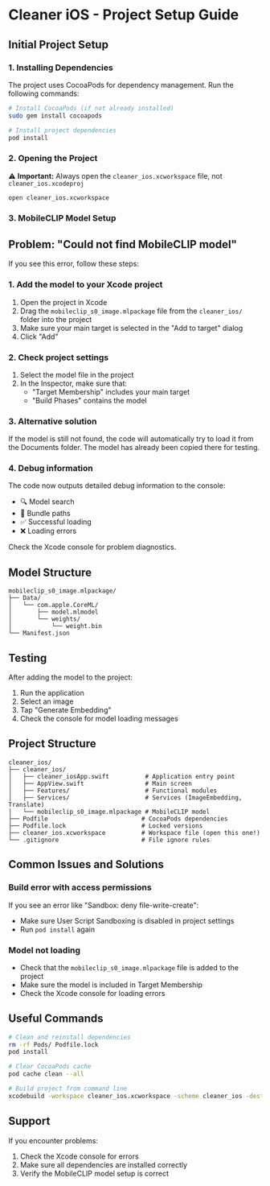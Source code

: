 # Cleaner iOS - Project Setup Guide

## Initial Project Setup

### 1. Installing Dependencies

The project uses CocoaPods for dependency management. Run the following commands:

```bash
# Install CocoaPods (if not already installed)
sudo gem install cocoapods

# Install project dependencies
pod install
```

### 2. Opening the Project

⚠️ **Important:** Always open the `cleaner_ios.xcworkspace` file, not `cleaner_ios.xcodeproj`

```bash
open cleaner_ios.xcworkspace
```

### 3. MobileCLIP Model Setup

## Problem: "Could not find MobileCLIP model"

If you see this error, follow these steps:

### 1. Add the model to your Xcode project

1. Open the project in Xcode
2. Drag the `mobileclip_s0_image.mlpackage` file from the `cleaner_ios/` folder into the project
3. Make sure your main target is selected in the "Add to target" dialog
4. Click "Add"

### 2. Check project settings

1. Select the model file in the project
2. In the Inspector, make sure that:
   - "Target Membership" includes your main target
   - "Build Phases" contains the model

### 3. Alternative solution

If the model is still not found, the code will automatically try to load it from the Documents folder. The model has already been copied there for testing.

### 4. Debug information

The code now outputs detailed debug information to the console:
- 🔍 Model search
- 📁 Bundle paths
- ✅ Successful loading
- ❌ Loading errors

Check the Xcode console for problem diagnostics.

## Model Structure

```
mobileclip_s0_image.mlpackage/
├── Data/
│   └── com.apple.CoreML/
│       ├── model.mlmodel
│       └── weights/
│           └── weight.bin
└── Manifest.json
```

## Testing

After adding the model to the project:
1. Run the application
2. Select an image
3. Tap "Generate Embedding"
4. Check the console for model loading messages

## Project Structure

```
cleaner_ios/
├── cleaner_ios/
│   ├── cleaner_iosApp.swift          # Application entry point
│   ├── AppView.swift                 # Main screen
│   ├── Features/                     # Functional modules
│   ├── Services/                     # Services (ImageEmbedding, Translate)
│   └── mobileclip_s0_image.mlpackage # MobileCLIP model
├── Podfile                          # CocoaPods dependencies
├── Podfile.lock                     # Locked versions
├── cleaner_ios.xcworkspace          # Workspace file (open this one!)
└── .gitignore                       # File ignore rules
```

## Common Issues and Solutions

### Build error with access permissions
If you see an error like "Sandbox: deny file-write-create":
- Make sure User Script Sandboxing is disabled in project settings
- Run `pod install` again

### Model not loading
- Check that the `mobileclip_s0_image.mlpackage` file is added to the project
- Make sure the model is included in Target Membership
- Check the Xcode console for loading errors


## Useful Commands

```bash
# Clean and reinstall dependencies
rm -rf Pods/ Podfile.lock
pod install

# Clear CocoaPods cache
pod cache clean --all

# Build project from command line
xcodebuild -workspace cleaner_ios.xcworkspace -scheme cleaner_ios -destination 'platform=iOS Simulator,name=iPhone 15' build
```

## Support

If you encounter problems:
1. Check the Xcode console for errors
2. Make sure all dependencies are installed correctly
3. Verify the MobileCLIP model setup is correct

